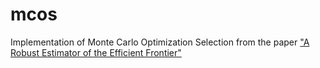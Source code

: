 # mcos
Implementation of Monte Carlo Optimization Selection from the paper ["A Robust Estimator of the Efficient Frontier"](https://papers.ssrn.com/sol3/papers.cfm?abstract_id=3469961)
